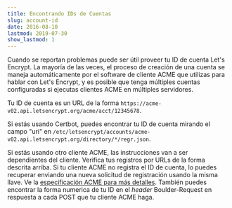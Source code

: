 ```yaml
---
title: Encontrando IDs de Cuentas
slug: account-id
date: 2016-08-10
lastmod: 2019-07-30
show_lastmod: 1
---
```



Cuando se reportan problemas puede ser útil proveer tu ID de cuenta Let's Encrypt. La mayoría de las veces, el proceso de creación de una cuenta se maneja automáticamente por el software de cliente ACME que utilizas para hablar con Let's Encrypt, y es posible que tenga múltiples cuentas configuradas si ejecutas clientes ACME en múltiples servidores.

Tu ID de cuenta es un URL de la forma `https://acme-v02.api.letsencrypt.org/acme/acct/12345678`.

Si estás usando Certbot, puedes encontrar tu ID de cuenta mirando el campo "uri" en `/etc/letsencrypt/accounts/acme-v02.api.letsencrypt.org/directory/*/regr.json`.

Si estás usando otro cliente ACME, las instrucciones van a ser dependientes del cliente. Verifica tus registros por URLs de la forma descrita arriba. Si tu cliente ACME no registra el ID de cuenta, lo puedes recuperar enviando una nueva solicitud de registración usando la misma llave. Ve la [especificación ACME para más detalles](https://tools.ietf.org/html/rfc8555#section-7.3). También puedes encontrar la forma numerica de tu ID en el *header* Boulder-Request en respuesta a cada POST que tu cliente ACME haga.
